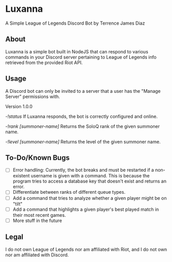 # Luxanna

A Simple League of Legends Discord Bot
by Terrence James Diaz

## About

Luxanna is a simple bot built in NodeJS that can respond to various commands 
in your Discord server pertaining to League of Legends info retrieved from the
provided Riot API.

## Usage

A Discord bot can only be invited to a server that a user has the "Manage Server"
permissions with. 

Version 1.0.0

-*!status*
If Luxanna responds, the bot is correctly configured and online.

-*!rank [summoner-name]*
Returns the SoloQ rank of the given summoner name.

-*!level [summoner-name]*
Returns the level of the given summoner name.

## To-Do/Known Bugs

- [ ] Error handling: Currently, the bot breaks and must be restarted if a non-existent
username is given with a command. This is because the program tries to access a database
key that doesn't exist and returns an error. 
- [ ] Differentiate between ranks of different queue types.
- [ ] Add a command that tries to analyze whether a given player might be on "tilt"
- [ ] Add a command that highlights a given player's best played match in their most recent games.
- [ ] More stuff in the future

## Legal

I do not own League of Legends nor am affiliated with Riot, and I do not own nor am affiliated with Discord. 
